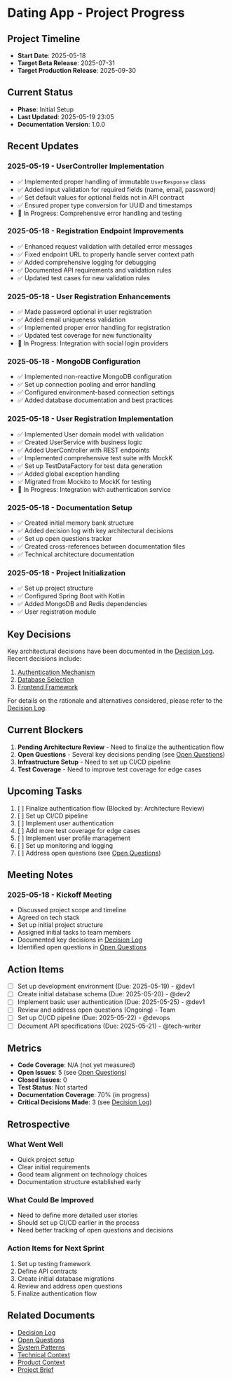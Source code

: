 # Dating App - Project Progress

## Project Timeline
- **Start Date**: 2025-05-18
- **Target Beta Release**: 2025-07-31
- **Target Production Release**: 2025-09-30

## Current Status
- **Phase**: Initial Setup
- **Last Updated**: 2025-05-19 23:05
- **Documentation Version**: 1.0.0

## Recent Updates

### 2025-05-19 - UserController Implementation
- ✅ Implemented proper handling of immutable `UserResponse` class
- ✅ Added input validation for required fields (name, email, password)
- ✅ Set default values for optional fields not in API contract
- ✅ Ensured proper type conversion for UUID and timestamps
- 🔄 In Progress: Comprehensive error handling and testing

### 2025-05-18 - Registration Endpoint Improvements
- ✅ Enhanced request validation with detailed error messages
- ✅ Fixed endpoint URL to properly handle server context path
- ✅ Added comprehensive logging for debugging
- ✅ Documented API requirements and validation rules
- ✅ Updated test cases for new validation rules

### 2025-05-18 - User Registration Enhancements
- ✅ Made password optional in user registration
- ✅ Added email uniqueness validation
- ✅ Implemented proper error handling for registration
- ✅ Updated test coverage for new functionality
- 🔄 In Progress: Integration with social login providers

### 2025-05-18 - MongoDB Configuration
- ✅ Implemented non-reactive MongoDB configuration
- ✅ Set up connection pooling and error handling
- ✅ Configured environment-based connection settings
- ✅ Added database documentation and best practices

### 2025-05-18 - User Registration Implementation
- ✅ Implemented User domain model with validation
- ✅ Created UserService with business logic
- ✅ Added UserController with REST endpoints
- ✅ Implemented comprehensive test suite with MockK
- ✅ Set up TestDataFactory for test data generation
- ✅ Added global exception handling
- ✅ Migrated from Mockito to MockK for testing
- 🔄 In Progress: Integration with authentication service

### 2025-05-18 - Documentation Setup
- ✅ Created initial memory bank structure
- ✅ Added decision log with key architectural decisions
- ✅ Set up open questions tracker
- ✅ Created cross-references between documentation files
- ✅ Technical architecture documentation

### 2025-05-18 - Project Initialization
- ✅ Set up project structure
- ✅ Configured Spring Boot with Kotlin
- ✅ Added MongoDB and Redis dependencies
- ✅ User registration module

## Key Decisions

Key architectural decisions have been documented in the [Decision Log](./decision-log.md). Recent decisions include:

1. [Authentication Mechanism](./decision-log.md#2025-05-18---authentication-mechanism)
2. [Database Selection](./decision-log.md#2025-05-18---database-selection)
3. [Frontend Framework](./decision-log.md#2025-05-18---frontend-framework)

For details on the rationale and alternatives considered, please refer to the [Decision Log](./decision-log.md).

## Current Blockers
1. **Pending Architecture Review** - Need to finalize the authentication flow
2. **Open Questions** - Several key decisions pending (see [Open Questions](./open-questions.md))
3. **Infrastructure Setup** - Need to set up CI/CD pipeline
4. **Test Coverage** - Need to improve test coverage for edge cases

## Upcoming Tasks
1. [ ] Finalize authentication flow (Blocked by: Architecture Review)
2. [ ] Set up CI/CD pipeline
3. [ ] Implement user authentication
4. [ ] Add more test coverage for edge cases
5. [ ] Implement user profile management
6. [ ] Set up monitoring and logging
7. [ ] Address open questions (see [Open Questions](./open-questions.md))

## Meeting Notes

### 2025-05-18 - Kickoff Meeting
- Discussed project scope and timeline
- Agreed on tech stack
- Set up initial project structure
- Assigned initial tasks to team members
- Documented key decisions in [Decision Log](./decision-log.md)
- Identified open questions in [Open Questions](./open-questions.md)

## Action Items
- [ ] Set up development environment (Due: 2025-05-19) - @dev1
- [ ] Create initial database schema (Due: 2025-05-20) - @dev2
- [ ] Implement basic user authentication (Due: 2025-05-25) - @dev1
- [ ] Review and address open questions (Ongoing) - Team
- [ ] Set up CI/CD pipeline (Due: 2025-05-22) - @devops
- [ ] Document API specifications (Due: 2025-05-21) - @tech-writer

## Metrics
- **Code Coverage**: N/A (not yet measured)
- **Open Issues**: 5 (see [Open Questions](./open-questions.md))
- **Closed Issues**: 0
- **Test Status**: Not started
- **Documentation Coverage**: 70% (in progress)
- **Critical Decisions Made**: 3 (see [Decision Log](./decision-log.md))

## Retrospective
### What Went Well
- Quick project setup
- Clear initial requirements
- Good team alignment on technology choices
- Documentation structure established early

### What Could Be Improved
- Need to define more detailed user stories
- Should set up CI/CD earlier in the process
- Need better tracking of open questions and decisions

### Action Items for Next Sprint
1. Set up testing framework
2. Define API contracts
3. Create initial database migrations
4. Review and address open questions
5. Finalize authentication flow

## Related Documents
- [Decision Log](./decision-log.md)
- [Open Questions](./open-questions.md)
- [System Patterns](./system-patterns.md)
- [Technical Context](./tech-context.md)
- [Product Context](./product-context.md)
- [Project Brief](./project-brief.md)
